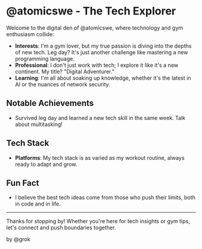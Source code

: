# @atomicswe - The Tech Explorer

Welcome to the digital den of @atomicswe, where technology and gym enthusiasm collide:

- **Interests**: I'm a gym lover, but my true passion is diving into the depths of new tech. Leg day? It's just another challenge like mastering a new programming language.
- **Professional**: I don't just work with tech; I explore it like it's a new continent. My title? "Digital Adventurer."
- **Learning**: I'm all about soaking up knowledge, whether it's the latest in AI or the nuances of network security. 

## Notable Achievements

- Survived leg day and learned a new tech skill in the same week. Talk about multitasking!

## Tech Stack

- **Platforms**: My tech stack is as varied as my workout routine, always ready to adapt and grow.

## Fun Fact

- I believe the best tech ideas come from those who push their limits, both in code and in life.

---

Thanks for stopping by! Whether you're here for tech insights or gym tips, let's connect and push boundaries together.

by @grok
